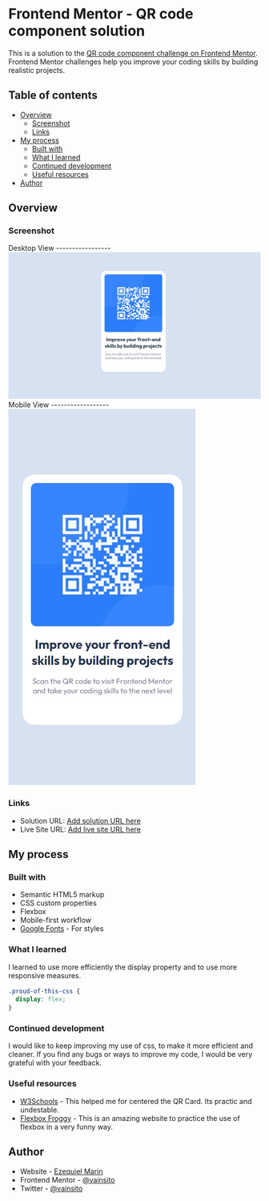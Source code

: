 # Frontend Mentor - QR code component solution

This is a solution to the [QR code component challenge on Frontend Mentor](https://www.frontendmentor.io/challenges/qr-code-component-iux_sIO_H). Frontend Mentor challenges help you improve your coding skills by building realistic projects. 

## Table of contents

- [Overview](#overview)
  - [Screenshot](#screenshot)
  - [Links](#links)
- [My process](#my-process)
  - [Built with](#built-with)
  - [What I learned](#what-i-learned)
  - [Continued development](#continued-development)
  - [Useful resources](#useful-resources)
- [Author](#author)


## Overview

### Screenshot
Desktop View -----------------
![](./images/desktop-view.jpg)
Mobile View ------------------
![](./images/mobile-view.jpg)

### Links

- Solution URL: [Add solution URL here](https://your-solution-url.com)
- Live Site URL: [Add live site URL here](https://your-live-site-url.com)

## My process

### Built with

- Semantic HTML5 markup
- CSS custom properties
- Flexbox
- Mobile-first workflow
- [Google Fonts](https://fonts.google.com/) - For styles


### What I learned
I learned to use more efficiently the display property and to use more responsive measures. 
```css
.proud-of-this-css {
  display: flex;
}
```

### Continued development

I would like to keep improving my use of css, to make it more efficient and cleaner. If you find any bugs or ways to improve my code, I would be very grateful with your feedback.


### Useful resources

- [W3Schools](https://www.w3schools.com/) - This helped me for centered the QR Card. Its practic and undestable.
- [Flexbox Froggy](https://flexboxfroggy.com/) - This is an amazing website to practice the use of flexbox in a very funny way.

## Author

- Website - [Ezequiel Marin](https://www.your-site.com)
- Frontend Mentor - [@vainsito](https://www.frontendmentor.io/profile/yourusername)
- Twitter - [@vainsito](https://www.twitter.com/vainsito)


